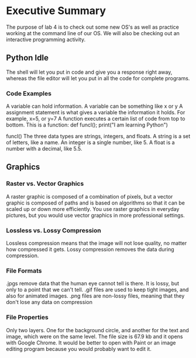# Executive Summary
The purpose of lab 4 is to check out some new OS's as well as practice working at the command line of our OS. We will also be checking out an interactive programming activity.
## Python Idle
The shell will let you put in code and give you a response right away, whereas the file editor will let you put in all the code for complete programs.
### Code Examples
A variable can hold information. A variable can be something like x or y
A assignment statement is what gives a variable the information it holds. For example, x=5, or y=7
A function executes a certain list of code from top to bottom. 
This is a function:
def funcl();
  print("I am learning Python")

funcl()
The three data types are strings, integers, and floats. A string is a set of letters, like a name. An integer is a single number, like 5. A float is a number with a decimal, like 5.5.
## Graphics
### Raster vs. Vector Graphics
A raster graphic is composed of a combination of pixels, but a vector graphic is composed of paths and is based on algorithms so that it can be scaled up or down more efficiently. You use raster graphics in everyday pictures, but you would use vector graphics in more professional settings.
### Lossless vs. Lossy Compression
Lossless compression means that the image will not lose quality, no matter how compressed it gets. Lossy compression removes the data during compression.
### File Formats
.jpgs remove data that the human eye cannot tell is there. It is lossy, but only to a point that we can't tell. .gif files are used to keep tight images, and also for animated images. .png files are non-lossy files, meaning that they don't lose any data on compression
### File Properties
Only two layers. One for the background circle, and another for the text and image, which were on the same level.
The file size is 67.9 kb and it opens with Google Chrome. It would be better to open with Paint or an image editing program because you would probably want to edit it.
